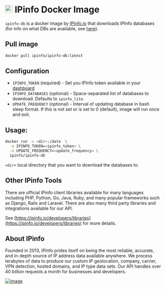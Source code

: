 # [<img src="https://ipinfo.io/static/ipinfo-small.svg" alt="IPinfo" width="24"/>](https://ipinfo.io/) IPinfo Docker Image

`ipinfo-db` is a docker image by [IPinfo.io](https://ipinfo.io) that downloads IPInfo databases (for info on what DBs are available, see [here](https://ipinfo.io/developers/database-filename-reference)).

## Pull image
```bash
docker pull ipinfo/ipinfo-db:latest
```

## Configuration

- `IPINFO_TOKEN` (required) - Set you IPInfo token available in your [dashboard](https://ipinfo.io/dashboard/token)
- `IPINFO_DATABASES` (optional) - Space-separated list of databases to download. Defaults to `ipinfo_lite`.
- `UPDATE_FREQUENCY` (optional) - Interval of updating database in bash sleep format. If this is not set or is set to 0 (default), image will run once and exit.

## Usage:

```bash
docker run -v <dir>:/data  \
  -e IPINFO_TOKEN=<ipinfo_token> \
  -e UPDATE_FREQUENCY=<update_frequency> \
  ipinfo/ipinfo-db
```

`<dir>` local directory that you want to download the databases to.

## Other IPinfo Tools

There are official IPinfo client libraries available for many languages including PHP, Python, Go, Java, Ruby, and many popular frameworks such as Django, Rails and Laravel. There are also many third party libraries and integrations available for our API.

See [https://ipinfo.io/developers/libraries](https://ipinfo.io/developers/libraries) for more details.

## About IPinfo

Founded in 2013, IPinfo prides itself on being the most reliable, accurate, and in-depth source of IP address data available anywhere. We process terabytes of data to produce our custom IP geolocation, company, carrier, VPN detection, hosted domains, and IP type data sets. Our API handles over 40 billion requests a month for businesses and developers.

[![image](https://avatars3.githubusercontent.com/u/15721521?s=128&u=7bb7dde5c4991335fb234e68a30971944abc6bf3&v=4)](https://ipinfo.io/)
